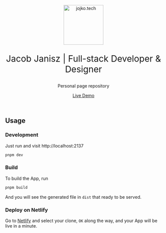 <p align='center'>
  <img src='https://next.jojko.tech/assets/logo.41b08876.svg' alt='jojko.tech' width='128'/>
</p>

<p align='center' style="font-size: 2em">
Jacob Janisz | Full-stack Developer & Designer
</p>
<p align='center'>
Personal page repository
</p>
<p align='center'>
<a href="https://next.jojko.tech/">Live Demo</a>
</p>

<br>

## Usage

### Development

Just run and visit http://localhost:2137

```bash
pnpm dev
```

### Build

To build the App, run

```bash
pnpm build
```

And you will see the generated file in `dist` that ready to be served.

### Deploy on Netlify

Go to [Netlify](https://app.netlify.com/start) and select your clone, `OK` along the way, and your App will be live in a minute.
